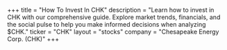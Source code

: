 +++
title = "How To Invest In CHK"
description = "Learn how to invest in CHK with our comprehensive guide. Explore market trends, financials, and the social pulse to help you make informed decisions when analyzing $CHK."
ticker = "CHK"
layout = "stocks"
company = "Chesapeake Energy Corp. (CHK)"
+++

